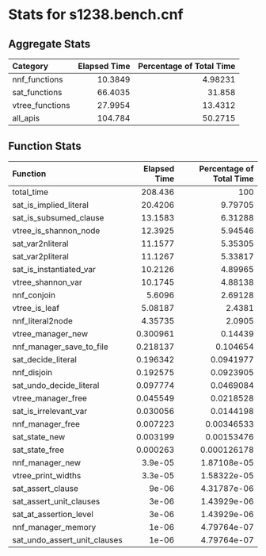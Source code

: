 # Stats for s1238.bench.cnf

## Aggregate Stats

| Category        |   Elapsed Time |   Percentage of Total Time |
|:----------------|---------------:|---------------------------:|
| nnf_functions   |        10.3849 |                    4.98231 |
| sat_functions   |        66.4035 |                   31.858   |
| vtree_functions |        27.9954 |                   13.4312  |
| all_apis        |       104.784  |                   50.2715  |

## Function Stats

| Function                     |   Elapsed Time |   Percentage of Total Time |
|:-----------------------------|---------------:|---------------------------:|
| total_time                   |     208.436    |              100           |
| sat_is_implied_literal       |      20.4206   |                9.79705     |
| sat_is_subsumed_clause       |      13.1583   |                6.31288     |
| vtree_is_shannon_node        |      12.3925   |                5.94546     |
| sat_var2nliteral             |      11.1577   |                5.35305     |
| sat_var2pliteral             |      11.1267   |                5.33817     |
| sat_is_instantiated_var      |      10.2126   |                4.89965     |
| vtree_shannon_var            |      10.1745   |                4.88138     |
| nnf_conjoin                  |       5.6096   |                2.69128     |
| vtree_is_leaf                |       5.08187  |                2.4381      |
| nnf_literal2node             |       4.35735  |                2.0905      |
| vtree_manager_new            |       0.300961 |                0.14439     |
| nnf_manager_save_to_file     |       0.218137 |                0.104654    |
| sat_decide_literal           |       0.196342 |                0.0941977   |
| nnf_disjoin                  |       0.192575 |                0.0923905   |
| sat_undo_decide_literal      |       0.097774 |                0.0469084   |
| vtree_manager_free           |       0.045549 |                0.0218528   |
| sat_is_irrelevant_var        |       0.030056 |                0.0144198   |
| nnf_manager_free             |       0.007223 |                0.00346533  |
| sat_state_new                |       0.003199 |                0.00153476  |
| sat_state_free               |       0.000263 |                0.000126178 |
| nnf_manager_new              |       3.9e-05  |                1.87108e-05 |
| vtree_print_widths           |       3.3e-05  |                1.58322e-05 |
| sat_assert_clause            |       9e-06    |                4.31787e-06 |
| sat_assert_unit_clauses      |       3e-06    |                1.43929e-06 |
| sat_at_assertion_level       |       3e-06    |                1.43929e-06 |
| nnf_manager_memory           |       1e-06    |                4.79764e-07 |
| sat_undo_assert_unit_clauses |       1e-06    |                4.79764e-07 |
